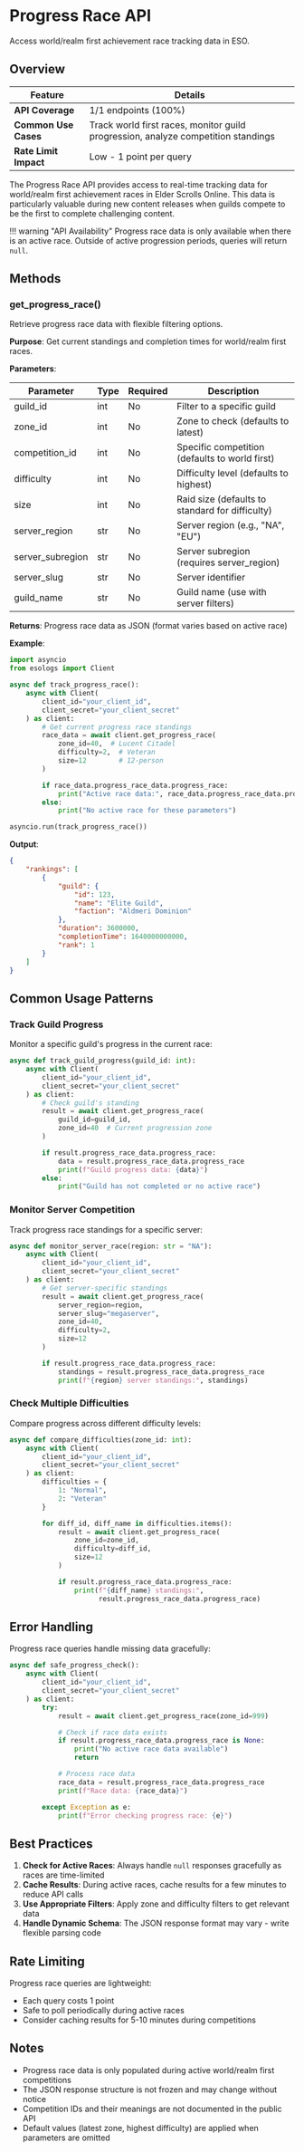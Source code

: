 # Progress Race API

Access world/realm first achievement race tracking data in ESO.

## Overview

| Feature | Details |
|---------|---------|
| **API Coverage** | 1/1 endpoints (100%) |
| **Common Use Cases** | Track world first races, monitor guild progression, analyze competition standings |
| **Rate Limit Impact** | Low - 1 point per query |

The Progress Race API provides access to real-time tracking data for world/realm first achievement races in Elder Scrolls Online. This data is particularly valuable during new content releases when guilds compete to be the first to complete challenging content.

!!! warning "API Availability"
    Progress race data is only available when there is an active race. Outside of active progression periods, queries will return `null`.

## Methods

### get_progress_race()

Retrieve progress race data with flexible filtering options.

**Purpose**: Get current standings and completion times for world/realm first races.

**Parameters**:

| Parameter | Type | Required | Description |
|-----------|------|----------|-------------|
| guild_id | int | No | Filter to a specific guild |
| zone_id | int | No | Zone to check (defaults to latest) |
| competition_id | int | No | Specific competition (defaults to world first) |
| difficulty | int | No | Difficulty level (defaults to highest) |
| size | int | No | Raid size (defaults to standard for difficulty) |
| server_region | str | No | Server region (e.g., "NA", "EU") |
| server_subregion | str | No | Server subregion (requires server_region) |
| server_slug | str | No | Server identifier |
| guild_name | str | No | Guild name (use with server filters) |

**Returns**: Progress race data as JSON (format varies based on active race)

**Example**:

```python
import asyncio
from esologs import Client

async def track_progress_race():
    async with Client(
        client_id="your_client_id",
        client_secret="your_client_secret"
    ) as client:
        # Get current progress race standings
        race_data = await client.get_progress_race(
            zone_id=40,  # Lucent Citadel
            difficulty=2,  # Veteran
            size=12        # 12-person
        )

        if race_data.progress_race_data.progress_race:
            print("Active race data:", race_data.progress_race_data.progress_race)
        else:
            print("No active race for these parameters")

asyncio.run(track_progress_race())
```

**Output**:

```json
{
    "rankings": [
        {
            "guild": {
                "id": 123,
                "name": "Elite Guild",
                "faction": "Aldmeri Dominion"
            },
            "duration": 3600000,
            "completionTime": 1640000000000,
            "rank": 1
        }
    ]
}
```

## Common Usage Patterns

### Track Guild Progress

Monitor a specific guild's progress in the current race:

```python
async def track_guild_progress(guild_id: int):
    async with Client(
        client_id="your_client_id",
        client_secret="your_client_secret"
    ) as client:
        # Check guild's standing
        result = await client.get_progress_race(
            guild_id=guild_id,
            zone_id=40  # Current progression zone
        )

        if result.progress_race_data.progress_race:
            data = result.progress_race_data.progress_race
            print(f"Guild progress data: {data}")
        else:
            print("Guild has not completed or no active race")
```

### Monitor Server Competition

Track progress race standings for a specific server:

```python
async def monitor_server_race(region: str = "NA"):
    async with Client(
        client_id="your_client_id",
        client_secret="your_client_secret"
    ) as client:
        # Get server-specific standings
        result = await client.get_progress_race(
            server_region=region,
            server_slug="megaserver",
            zone_id=40,
            difficulty=2,
            size=12
        )

        if result.progress_race_data.progress_race:
            standings = result.progress_race_data.progress_race
            print(f"{region} server standings:", standings)
```

### Check Multiple Difficulties

Compare progress across different difficulty levels:

```python
async def compare_difficulties(zone_id: int):
    async with Client(
        client_id="your_client_id",
        client_secret="your_client_secret"
    ) as client:
        difficulties = {
            1: "Normal",
            2: "Veteran"
        }

        for diff_id, diff_name in difficulties.items():
            result = await client.get_progress_race(
                zone_id=zone_id,
                difficulty=diff_id,
                size=12
            )

            if result.progress_race_data.progress_race:
                print(f"{diff_name} standings:",
                      result.progress_race_data.progress_race)
```

## Error Handling

Progress race queries handle missing data gracefully:

```python
async def safe_progress_check():
    async with Client(
        client_id="your_client_id",
        client_secret="your_client_secret"
    ) as client:
        try:
            result = await client.get_progress_race(zone_id=999)

            # Check if race data exists
            if result.progress_race_data.progress_race is None:
                print("No active race data available")
                return

            # Process race data
            race_data = result.progress_race_data.progress_race
            print(f"Race data: {race_data}")

        except Exception as e:
            print(f"Error checking progress race: {e}")
```

## Best Practices

1. **Check for Active Races**: Always handle `null` responses gracefully as races are time-limited
2. **Cache Results**: During active races, cache results for a few minutes to reduce API calls
3. **Use Appropriate Filters**: Apply zone and difficulty filters to get relevant data
4. **Handle Dynamic Schema**: The JSON response format may vary - write flexible parsing code

## Rate Limiting

Progress race queries are lightweight:

- Each query costs 1 point
- Safe to poll periodically during active races
- Consider caching results for 5-10 minutes during competitions

## Notes

- Progress race data is only populated during active world/realm first competitions
- The JSON response structure is not frozen and may change without notice
- Competition IDs and their meanings are not documented in the public API
- Default values (latest zone, highest difficulty) are applied when parameters are omitted
